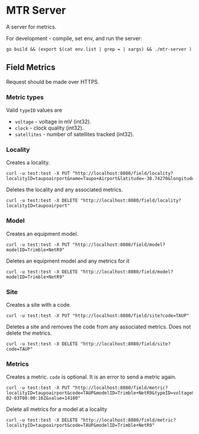 # MTR Server

A server for metrics.

For development - compile, set env, and run the server:

```
go build && (export $(cat env.list | grep = | xargs) && ./mtr-server )
```

## Field Metrics

Request should be made over HTTPS.

### Metric types

Valid `typeID` values are 

* `voltage` - voltage in mV (int32).
* `clock` - clock quality (int32).
* `satellites` - number of satellites tracked (int32).


### Locality 

Creates a locality.

```
curl -u test:test -X PUT "http://localhost:8080/field/locality?localityID=taupoairport&name=Taupo+Airport&latitude=-38.74270&longitude=176.08100"
```

Deletes the locality and any associated metrics.

```
curl -u test:test -X DELETE "http://localhost:8080/field/locality?localityID=taupoairport"
```

### Model

Creates an equipment model.

```
curl -u test:test -X PUT "http://localhost:8080/field/model?modelID=Trimble+NetR9"
```

Deletes an equipment model and any metrics for it

```
curl -u test:test -X DELETE "http://localhost:8080/field/model?modelID=Trimble+NetR9"
```

### Site

Creates a site with a code. 

```
curl -u test:test -X PUT "http://localhost:8080/field/site?code=TAUP"
```

Deletes a site and removes the code from any associated metrics.  Does not delete the metrics.

```
curl -u test:test -X DELETE "http://localhost:8080/field/site?code=TAUP"
```

### Metrics

Creates a metric.  `code` is optional.  It is an error to send a metric again.

```
curl -u test:test -X PUT "http://localhost:8080/field/metric?localityID=taupoairport&code=TAUP&modelID=Trimble+NetR9&typeID=voltage&time=2016-02-03T08:00:16Z&value=14100"
```

Delete all metrics for a model at a locality

```
curl -u test:test -X DELETE "http://localhost:8080/field/metric?localityID=taupoairport&code=TAUP&modelID=Trimble+NetR9"
```
